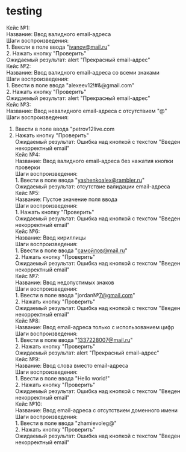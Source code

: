 # testing

Кейс №1:  
  Название: Ввод валидного email-адреса  
  Шаги воспроизведения:  
    1. Ввесли в поле ввода "ivanov@mail.ru"  
    2. Нажать кнопку "Проверить"  
  Ожидаемый результат: alert "Прекрасный email-адрес"  
Кейс №2:  
  Название: Ввод валидного email-адреса со всеми знаками  
  Шаги воспроизведения:  
    1. Ввести в поле ввода "alexeev12!#&@gmail.com"  
    2. Нажать кнопку "Проверить"  
  Ожидаемый результат: alert "Прекрасный email-адрес"  
Кейс №3:  
  Название: Ввод невалидного email-адреса с отсутствием "@"  
  Шаги воспроизведения:  
   1. Ввести в поле ввода "petrov12live.com  
   2. Нажать кнопку "Проверить"  
  Ожидаемый результат: Ошибка над кнопкой с текстом "Введен некорректный email"  
Кейс №4:  
  Название: Ввод валидного email-адреса без нажатия кнопки проверки  
  Шаги воспроизведения:  
    1. Ввести в поле ввода "yashenkoalex@rambler.ru"  
  Ожидаемый результат: отсутствие валидации email-адреса  
Кейс №5:  
  Название: Пустое значение поля ввода  
  Шаги воспроизведения:  
    1. Нажать кнопку "Проверить"  
  Ожидаемый результат: Ошибка над кнопкой с текстом "Введен некорректный email"  
Кейс №6:  
  Название: Ввод кириллицы  
  Шаги воспроизведения:  
    1. Ввести в поле ввода "самойлов@mail.ru"  
    2. Нажать кнопку "Проверить"  
  Ожидаемый результат: Ошибка над кнопкой с текстом "Введен некорректный email"  
Кейс №7:  
  Название: Ввод недопустимых знаков  
  Шаги воспроизведения:  
    1. Ввести в поле ввода "jordan№7@gmail.com"  
    2. Нажать кнопку "Проверить"  
  Ожидаемый результат: Ошибка над кнопкой с текстом "Введен некорректный email"  
Кейс №8:  
  Название: Ввод email-адреса только с использованием цифр  
  Шаги воспроизведения:  
    1. Ввести в поле ввода "1337228007@mail.ru"  
    2. Нажать кнопку "Проверить"  
  Ожидаемый результат: alert "Прекрасный email-адрес"  
Кейс №9:  
  Название: Ввод слова вместо email-адреса  
  Шаги воспроизведения:  
    1. Ввести в поле ввода "Hello world!"  
    2. Нажать кнопку "Проверить"  
  Ожидаемый результат: Ошибка над кнопкой с текстом "Введен некорректный email"  
Кейс №10:  
  Название: Ввод email-адреса с отсутствием доменного имени  
  Шаги воспроизведения:  
    1. Ввести в поле ввода "zhamievoleg@"  
    2. Нажать кнопку "Проверить"  
  Ожидаемый результат:  Ошибка над кнопкой с текстом "Введен некорректный email"  
